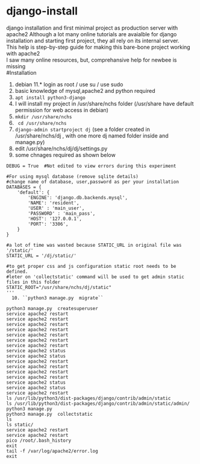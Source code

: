 # django-install
django installation and first minimal project as production server with apache2
Although a lot many online tutorials are avaialble for django installation and starting first project, they all rely on its internal server.\
This help is step-by-step guide for making this bare-bone project working with apache2\
I saw many online resources, but, comprehansive help for newbee is missing\
#Installation
  1. debian 11.* login as root / use su / use sudo
  2. basic knowledge of mysql,apache2 and python required
  3. ``apt install python3-django``
  4. I will install my project in /usr/share/nchs folder (/usr/share have default permission for web access in debian)
  5. ``mkdir /usr/share/nchs``
  6. `` cd /usr/share/nchs``
  7. ``django-admin startproject dj`` (see a folder created in /usr/share/nchs/dj , with one more dj named folder inside and manage.py)
  8. edit /usr/share/nchs/dj/dj/settings.py
  9. some chnages required as shown below
  
```
DEBUG = True  #Not edited to view errors during this experiment

#For using mysql database (remove sqlite details)
#change name of database, user,password as per your installation
DATABASES = {
    'default': {
        'ENGINE': 'django.db.backends.mysql',
        'NAME': 'resident',
        'USER' : 'main_user',
        'PASSWORD' : 'main_pass',
        'HOST': '127.0.0.1',
        'PORT': '3306',
    }
}

#a lot of time was wasted because STATIC_URL in original file was '/static/'
STATIC_URL = '/dj/static/'

#to get proper css and js configuration static root needs to be defined. 
#leter on 'collectstatic' command will be used to get admin static files in this folder
STATIC_ROOT="/usr/share/nchs/dj/static"
'''
  10. ``python3 manage.py  migrate``
  
python3 manage.py  createsuperuser
service apache2 restart
service apache2 restart
service apache2 restart
service apache2 restart
service apache2 restart
service apache2 restart
service apache2 restart
service apache2 status
service apache2 status
service apache2 restart
service apache2 restart
service apache2 restart
service apache2 restart
service apache2 status
service apache2 status
service apache2 restart
ls /usr/lib/python3/dist-packages/django/contrib/admin/static
ls /usr/lib/python3/dist-packages/django/contrib/admin/static/admin/
python3 manage.py
python3 manage.py  collectstatic
ls
ls static/
service apache2 restart
service apache2 restart
pico /root/.bash_history
exit
tail -f /var/log/apache2/error.log
exit

